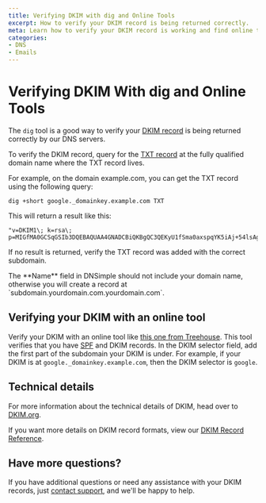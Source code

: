 ```yaml
---
title: Verifying DKIM with dig and Online Tools
excerpt: How to verify your DKIM record is being returned correctly.
meta: Learn how to verify your DKIM record is working and find online tools to help monitor.
categories:
- DNS
- Emails
---
```


# Verifying DKIM With dig and Online Tools
The `dig` tool is a good way to verify your [DKIM record](/articles/dkim-record/) is being returned correctly by our DNS servers.

To verify the DKIM record, query for the [TXT record](/articles/txt-record/)  at the fully qualified domain name where the TXT record lives. 

For example, on the domain example.com, you can get the TXT record using the following query:

```
dig +short google._domainkey.example.com TXT
```
This will return a result like this:
```
"v=DKIM1\; k=rsa\; p=MIGfMA0GCSqGSIb3DQEBAQUAA4GNADCBiQKBgQC3QEKyU1fSma0axspqYK5iAj+54lsAg4qRRCnpKK68hawSd8zpsDz77ntGCR0X2mHVvkf0WEOIqaspaG/A5IGxieiWer+wBX8lW2tE4NHTE0PLhHqL0uD2sif2pKoPR3Wr6n/rbiihGYCIzvuY4/U5GigNUGls/QUbCPRyzho30wIDAQAB"
```
If no result is returned, verify the TXT record was added with the correct subdomain. 

<info>
The **Name** field in DNSimple should not include your domain name, otherwise you will create a record at `subdomain.yourdomain.com.yourdomain.com`.
</info>

## Verifying your DKIM with an online tool
Verify your DKIM with an online tool like [this one from Treehouse](https://www.mail-tester.com/spf-dkim-check). This tool verifies that you have [SPF](/articles/spf-record/) and DKIM records. In the DKIM selector field, add the first part of the subdomain your DKIM is under. For example, if your DKIM is at `google._domainkey.example.com`, then the DKIM selector is `google`.

## Technical details
For more information about the technical details of DKIM, head over to [DKIM.org](http://dkim.org).

If you want more details on DKIM record formats, view our [DKIM Record Reference](/articles/dkim-record-reference/).

## Have more questions?
If you have additional questions or need any assistance with your DKIM records, just [contact support](https://dnsimple.com/feedback), and we'll be happy to help.
